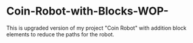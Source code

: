 # Coin-Robot-with-Blocks-WOP-
This is upgraded version of my project "Coin Robot" with addition block elements to reduce the paths for the robot.
